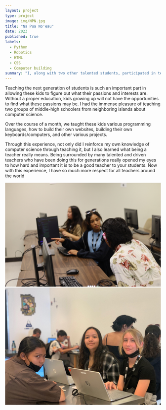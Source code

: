 ```yaml
---
layout: project
type: project
image: img/NPN.jpg
title: "Na Pua No'eau"
date: 2023
published: true
labels:
  - Python
  - Robotics
  - HTML
  - CSS
  - Computer building
summary: "I, along with two other talented students, participated in teaching students from middle school to high school about computer science in a program called Na Pua No'eau"
---
```

     
Teaching the next generation of students is such an important part in allowing these kids to figure out what their passions and interests are. Without a proper education, kids growing up will not have the opportunities to find what these passions may be. I had the immense pleasure of teaching two groups of middle-high schoolers from neighboring islands about computer science.

Over the course of a month, we taught these kids various programming languages, how to build their own websites, building their own keyboards/computers, and other various projects.

Through this experience, not only did I reinforce my own knowledge of computer science through teaching it, but I also learned what being a teacher really means. Being surrounded by many talented and driven teachers who have been doing this for generations really opened my eyes to how hard and important it is to be a good teacher to your students. Now with this experience, I have so much more respect for all teachers around the world

<img width=800px class="rounded float-start pe-4" src="../img/npn2.JPG" >
<img width=800px class="rounded float-start pe-4" src="../img/npn1.JPG" >

